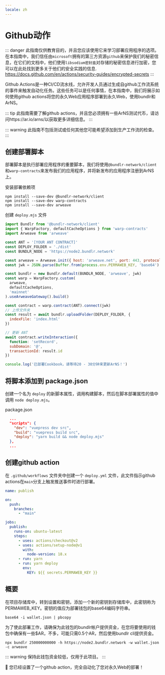 ```yaml
---
locale: zh
---
```

# Github动作

::: danger
此指南仅供教育目的，并且您应该使用它来学习部署应用程序的选项。在本指南中，我们信任由`microsoft`拥有的第三方资源`github`来保护我们的秘密信息，在它们的文档中，他们使用`libsodium密封盒`对存储的秘密信息进行加密，您可以在此处找到更多关于他们的安全实践的信息. https://docs.github.com/en/actions/security-guides/encrypted-secrets
:::


Github Actions是一种CI/CD流水线，允许开发人员通过生成自github工作流系统的事件来触发自动化任务。这些任务可以是任何事情，在本指南中，我们将展示如何使用github actions将您的永久Web应用程序部署到永久Web，使用bundlr和ArNS。

::: tip
此指南需要了解github actions，并且您必须拥有一些ArNS测试代币，请访问https://ar.io/arns/以获取更多详细信息。
:::

::: warning
此指南不包括测试或任何其他您可能希望添加到生产工作流的检查。
:::

## 创建部署脚本

部署脚本是执行部署应用程序的重要脚本，我们将使用`@bundlr-network/client`和`warp-contracts`来发布我们的应用程序，并将新发布的应用程序注册到ArNS上。

安装部署依赖项

```console
npm install --save-dev @bundlr-network/client
npm install --save-dev warp-contracts
npm install --save-dev arweave
```

创建 `deploy.mjs` 文件

```js
import Bundlr from '@bundlr-network/client'
import { WarpFactory, defaultCacheOptions } from 'warp-contracts'
import Arweave from 'arweave'

const ANT = '[YOUR ANT CONTRACT]'
const DEPLOY_FOLDER = './dist'
const BUNDLR_NODE = 'https://node2.bundlr.network'

const arweave = Arweave.init({ host: 'arweave.net', port: 443, protocol: 'https' })
const jwk = JSON.parse(Buffer.from(process.env.PERMAWEB_KEY, 'base64').toString('utf-8'))

const bundlr = new Bundlr.default(BUNDLR_NODE, 'arweave', jwk)
const warp = WarpFactory.custom(
  arweave,
  defaultCacheOptions,
  'mainnet'
).useArweaveGateway().build()

const contract = warp.contract(ANT).connect(jwk)
// 上传文件夹
const result = await bundlr.uploadFolder(DEPLOY_FOLDER, {
  indexFile: 'index.html'
})

// 更新 ANT
await contract.writeInteraction({
  function: 'setRecord',
  subDomain: '@',
  transactionId: result.id
})

console.log('已部署Cookbook，请等待20 - 30分钟来更新ArNS！')
```

## 将脚本添加到 package.json

创建一个名为 `deploy` 的新脚本属性，调用构建脚本，然后在脚本部署属性的值中调用 `node deploy.mjs`。

package.json

```json
  ...
  "scripts": {
    "dev": "vuepress dev src",
    "build": "vuepress build src",
    "deploy": "yarn build && node deploy.mjs"
  },
  ...
```

## 创建github action

在 `.github/workflows` 文件夹中创建一个 `deploy.yml` 文件，此文件指示github actions在`main`分支上触发推送事件时进行部署。

```yml
name: publish 

on:
  push:
    branches:
      - "main"

jobs:
  publish:
    runs-on: ubuntu-latest
    steps:
      - uses: actions/checkout@v2
      - uses: actions/setup-node@v1
        with:
          node-version: 18.x
      - run: yarn
      - run: yarn deploy
        env:
          KEY: ${{ secrets.PERMAWEB_KEY }}
```

## 概要

在项目存储库中，转到设置和密钥，添加一个新的密钥到存储库中，此密钥称为PERMAWEB_KEY。密钥的值应为部署钱包的base64编码字符串。

```console
base64 -i wallet.json | pbcopy
```

为了使此部署工作，请确保为此钱包的bundlr帐户提供资金，在您将要使用的钱包中确保有一些$AR，不多，可能只需0.5个AR，然后使用bundlr cli提供资金。

```console
npx bundlr 250000000000 -h https://node2.bundlr.network -w wallet.json -c arweave
```

::: warning
保持此钱包资金较低，仅用于此项目。
:::

:tada: 您已经设置了一个github action，完全自动化了您对永久Web的部署！